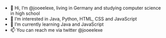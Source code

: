 - 👋 Hi, I’m @jooeelexe, living in Germany and studying computer science in high school
- 👀 I’m interested in Java, Python, HTML, CSS and JavaScript
- 🌱 I’m currently learning Java and JavaScript
- 📫 You can reach me via twitter @jooeelexe

<!---
jooeelexe/jooeelexe is a ✨ special ✨ repository because its `README.md` (this file) appears on your GitHub profile.
You can click the Preview link to take a look at your changes.
--->
